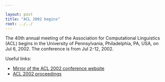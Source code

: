 ```yaml
---

layout: post
title: "ACL 2002 begins"
root: ../../
---
```


The 40th annual meeting of the Association for Computational Linguistics (ACL) begins in the University of Pennsylvania, Philadelphia, PA, USA, on Jul 6, 2002. The conference is from Jul 2-12, 2002.

Useful links:

-   [Mirror of the ACL 2002 conference website](http://www.aclweb.org/mirror/acl2002/)
-   [ACL 2002 proceedings](http://aclweb.org/anthology/P/P02/)

